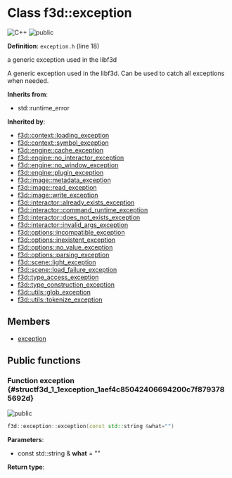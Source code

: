 # Class f3d::exception

![][C++]
![][public]

**Definition**: `exception.h` (line 18)

a generic exception used in the libf3d

A generic exception used in the libf3d. Can be used to catch all exceptions when needed.

**Inherits from**:

* std::runtime\_error

**Inherited by**:

* [f3d::context::loading\_exception](structf3d_1_1context_1_1loading__exception.md)
* [f3d::context::symbol\_exception](structf3d_1_1context_1_1symbol__exception.md)
* [f3d::engine::cache\_exception](structf3d_1_1engine_1_1cache__exception.md)
* [f3d::engine::no\_interactor\_exception](structf3d_1_1engine_1_1no__interactor__exception.md)
* [f3d::engine::no\_window\_exception](structf3d_1_1engine_1_1no__window__exception.md)
* [f3d::engine::plugin\_exception](structf3d_1_1engine_1_1plugin__exception.md)
* [f3d::image::metadata\_exception](structf3d_1_1image_1_1metadata__exception.md)
* [f3d::image::read\_exception](structf3d_1_1image_1_1read__exception.md)
* [f3d::image::write\_exception](structf3d_1_1image_1_1write__exception.md)
* [f3d::interactor::already\_exists\_exception](structf3d_1_1interactor_1_1already__exists__exception.md)
* [f3d::interactor::command\_runtime\_exception](structf3d_1_1interactor_1_1command__runtime__exception.md)
* [f3d::interactor::does\_not\_exists\_exception](structf3d_1_1interactor_1_1does__not__exists__exception.md)
* [f3d::interactor::invalid\_args\_exception](structf3d_1_1interactor_1_1invalid__args__exception.md)
* [f3d::options::incompatible\_exception](structf3d_1_1options_1_1incompatible__exception.md)
* [f3d::options::inexistent\_exception](structf3d_1_1options_1_1inexistent__exception.md)
* [f3d::options::no\_value\_exception](structf3d_1_1options_1_1no__value__exception.md)
* [f3d::options::parsing\_exception](structf3d_1_1options_1_1parsing__exception.md)
* [f3d::scene::light\_exception](structf3d_1_1scene_1_1light__exception.md)
* [f3d::scene::load\_failure\_exception](structf3d_1_1scene_1_1load__failure__exception.md)
* [f3d::type\_access\_exception](structf3d_1_1type__access__exception.md)
* [f3d::type\_construction\_exception](structf3d_1_1type__construction__exception.md)
* [f3d::utils::glob\_exception](structf3d_1_1utils_1_1glob__exception.md)
* [f3d::utils::tokenize\_exception](structf3d_1_1utils_1_1tokenize__exception.md)

## Members

* [exception](structf3d_1_1exception.md#structf3d_1_1exception_1aef4c85042406694200c7f8793785692d)

## Public functions

### Function exception {#structf3d_1_1exception_1aef4c85042406694200c7f8793785692d}

![][public]


```cpp
f3d::exception::exception(const std::string &what="")
```








**Parameters**:

* const std::string & **what** = "" 

**Return type**: 





[public]: https://img.shields.io/badge/-public-brightgreen (public)
[C++]: https://img.shields.io/badge/language-C%2B%2B-blue (C++)
[protected]: https://img.shields.io/badge/-protected-yellow (protected)
[const]: https://img.shields.io/badge/-const-lightblue (const)
[static]: https://img.shields.io/badge/-static-lightgrey (static)
